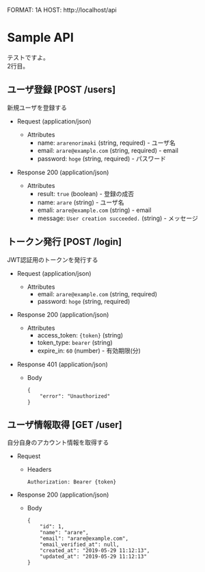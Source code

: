 FORMAT: 1A
HOST: http://localhost/api

# Sample API
テストですよ。  
2行目。

## ユーザ登録 [POST /users]
新規ユーザを登録する

+ Request (application/json)
    + Attributes
        + name: `ararenorimaki` (string, required) - ユーザ名
        + email: `arare@example.com` (string, required) - email
        + password: `hoge` (string, required) - パスワード

+ Response 200 (application/json)
    + Attributes
        + result: `true` (boolean) - 登録の成否
        + name: `arare` (string) - ユーザ名
        + emali: `arare@example.com` (string) - email
        + message: `User creation succeeded.` (string) - メッセージ


## トークン発行 [POST /login]
JWT認証用のトークンを発行する

+ Request (application/json)
    + Attributes
        + email: `arare@example.com` (string, required)
        + password: `hoge` (string, required)

+ Response 200 (application/json)
    + Attributes
        + access_token: `{token}` (string)
        + token_type: `bearer` (string)
        + expire_in: `60` (number) - 有効期限(分)

+ Response 401 (application/json)
    + Body
        ```
        {
            "error": "Unauthorized"
        }
        ```

## ユーザ情報取得 [GET /user]
自分自身のアカウント情報を取得する

+ Request
    + Headers
        ```
        Authorization: Bearer {token}
        ```

+ Response 200 (application/json)
    + Body
        ```
        {
            "id": 1,
            "name": "arare",
            "email": "arare@example.com",
            "email_verified_at": null,
            "created_at": "2019-05-29 11:12:13",
            "updated_at": "2019-05-29 11:12:13"
        }
        ```

